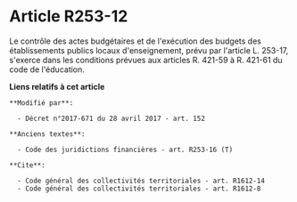 # Article R253-12

Le contrôle des actes budgétaires et de l'exécution des budgets des établissements publics locaux d'enseignement, prévu par
l'article L. 253-17, s'exerce dans les conditions prévues aux articles R. 421-59 à R. 421-61 du code de l'éducation.

**Liens relatifs à cet article**

	**Modifié par**:

	  - Décret n°2017-671 du 28 avril 2017 - art. 152

	**Anciens textes**:

	  - Code des juridictions financières - art. R253-16 (T)

	**Cite**:

	  - Code général des collectivités territoriales - art. R1612-14
	  - Code général des collectivités territoriales - art. R1612-8
